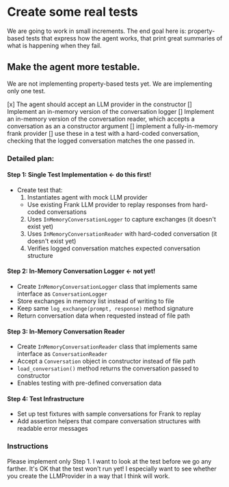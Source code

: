 # Create some real tests

We are going to work in small increments.
The end goal here is: property-based tests that express how the agent works, that print great summaries of what is happening when they fail.

## Make the agent more testable.

We are not implementing property-based tests yet. We are implementing only one test.

[x] The agent should accept an LLM provider in the constructor
[] Implement an in-memory version of the conversation logger
[] Implement an in-memory version of the conversation reader, which accepts a conversation as an a constructor argument
[] implement a fully-in-memory frank provider
[] use these in a test with a hard-coded conversation, checking that the logged conversation matches the one passed in.

### Detailed plan:

#### Step 1: Single Test Implementation ← do this first!
- Create test that:
  1. Instantiates agent with mock LLM provider
  - Use existing Frank LLM provider to replay responses from hard-coded conversations
  2. Uses `InMemoryConversationLogger` to capture exchanges (it doesn't exist yet)
  3. Uses `InMemoryConversationReader` with hard-coded conversation (it doesn't exist yet)
  4. Verifies logged conversation matches expected conversation structure

#### Step 2: In-Memory Conversation Logger <- not yet!
- Create `InMemoryConversationLogger` class that implements same interface as `ConversationLogger`
- Store exchanges in memory list instead of writing to file
- Keep same `log_exchange(prompt, response)` method signature
- Return conversation data when requested instead of file path

#### Step 3: In-Memory Conversation Reader  
- Create `InMemoryConversationReader` class that implements same interface as `ConversationReader`
- Accept a `Conversation` object in constructor instead of file path
- `load_conversation()` method returns the conversation passed to constructor
- Enables testing with pre-defined conversation data

#### Step 4: Test Infrastructure
- Set up test fixtures with sample conversations for Frank to replay
- Add assertion helpers that compare conversation structures with readable error messages

### Instructions

Please implement only Step 1. I want to look at the test before we go any farther. It's OK that the test won't run yet!
I especially want to see whether you create the LLMProvider in a way that I think will work.
